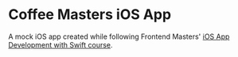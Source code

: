 # Coffee Masters iOS App

A mock iOS app created while following Frontend Masters' [iOS App Development with Swift course](https://frontendmasters.com/courses/swift-ios/).
